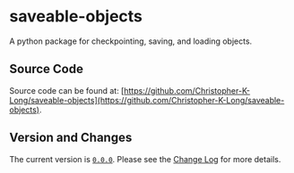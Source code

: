 # saveable-objects
A python package for checkpointing, saving, and loading objects.

## Source Code

Source code can be found at: [https://github.com/Christopher-K-Long/saveable-objects](https://github.com/Christopher-K-Long/saveable-objects).


## Version and Changes

The current version is [`0.0.0`](ChangeLog#release-100). Please see the [Change Log](ChangeLog) for more
details.